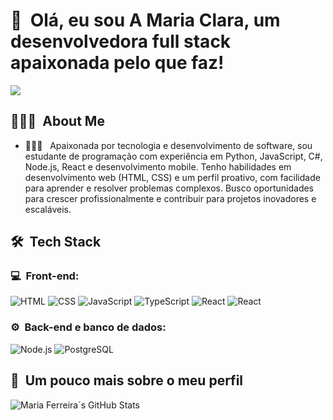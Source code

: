 <h1>👋 &nbsp;Olá, eu sou A Maria Clara, um desenvolvedora full stack apaixonada pelo que faz!</h1>
<p align="center">

<a href="https://www.linkedin.com/in/maria-clara-ferreira-80895a2aa/"><img src="https://img.shields.io/badge/-Felipe%20Mota%20Rocha-0077B5?style=flat-square&logo=Linkedin&logoColor=white"/></a>


</p>

<h2> 👨🏻‍💻 &nbsp;About Me </h2>

- 👨🏻‍💻 &nbsp; Apaixonada por tecnologia e desenvolvimento de software, sou estudante de programação com experiência em Python, JavaScript, C#, Node.js, React e desenvolvimento mobile. Tenho habilidades em desenvolvimento web (HTML, CSS) e um perfil proativo, com facilidade para aprender e resolver problemas complexos. Busco oportunidades para crescer profissionalmente e contribuir para projetos inovadores e escaláveis.
<h2> 🛠 &nbsp;Tech Stack</h2>
<h3>💻 &nbsp;Front-end:</h3>

![HTML](https://img.shields.io/badge/-HTML-333333?style=flat&logo=HTML5)
![CSS](https://img.shields.io/badge/-CSS-333333?style=flat&logo=CSS3&logoColor=1572B6)
![JavaScript](https://img.shields.io/badge/-JavaScript-333333?style=flat&logo=javascript)
![TypeScript](https://img.shields.io/badge/-TypeScript-333333?style=flat&logo=typescript&logoColor=2D79C7)
![React](https://img.shields.io/badge/-React-333333?style=flat&logo=react)
![React](https://img.shields.io/badge/-React%20Native-333333?style=flat&logo=react)


<h3>⚙️ &nbsp;Back-end e banco de dados:</h3>

![Node.js](https://img.shields.io/badge/-Node.js-333333?style=flat&logo=node.js)
![PostgreSQL](https://img.shields.io/badge/-PostgreSQL-333333?style=flat&logo=postgresql)

<h2>🚀 &nbsp;Um pouco mais sobre o meu perfil</h2>

![Maria Ferreira´s GitHub Stats](https://github-readme-stats.vercel.app/api?username=felipemotarocha&show_icons=true&theme=dracula)
